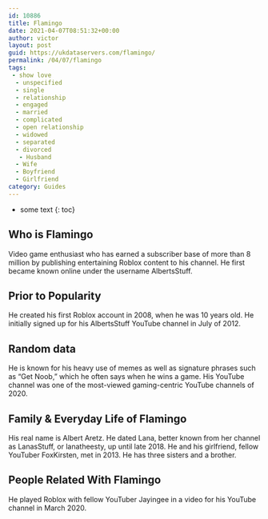 ```yaml
---
id: 10886
title: Flamingo
date: 2021-04-07T08:51:32+00:00
author: victor
layout: post
guid: https://ukdataservers.com/flamingo/
permalink: /04/07/flamingo
tags:
 - show love
  - unspecified
  - single
  - relationship
  - engaged
  - married
  - complicated
  - open relationship
  - widowed
  - separated
  - divorced
   - Husband
  - Wife
  - Boyfriend
  - Girlfriend
category: Guides
---
```


* some text
{: toc}


## Who is Flamingo



Video game enthusiast who has earned a subscriber base of more than 8 million by publishing entertaining Roblox content to his channel. He first became known online under the username AlbertsStuff. 

                
                
                
## Prior to Popularity



He created his first Roblox account in 2008, when he was 10 years old. He initially signed up for his AlbertsStuff YouTube channel in July of 2012. 

                
                
                
## Random data



He is known for his heavy use of memes as well as signature phrases such as &#8220;Get Noob,&#8221; which he often says when he wins a game. His YouTube channel was one of the most-viewed gaming-centric YouTube channels of 2020. 

                
                
                
## Family & Everyday Life of Flamingo



His real name is Albert Aretz. He dated Lana, better known from her channel as LanasStuff, or lanatheesty, up until late 2018. He and his girlfriend, fellow YouTuber FoxKirsten, met in 2013. He has three sisters and a brother.

                
                
                
## People Related With Flamingo



He played Roblox with fellow YouTuber Jayingee in a video for his YouTube channel in March 2020. 

                
              
            
          
          
          